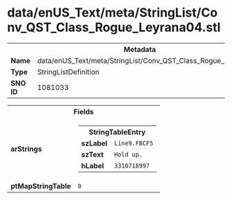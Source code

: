 <h1>data/enUS_Text/meta/StringList/Conv_QST_Class_Rogue_Leyrana04.stl</h1><table><tr><th colspan="100%">Metadata</th></tr><tr><td><b>Name</b></td><td>data/enUS_Text/meta/StringList/Conv_QST_Class_Rogue_Leyrana04.stl</td></tr><tr><td><b>Type</b></td><td>StringListDefinition</td></tr><tr><td><b>SNO ID</b></td><td>1081033</td></tr></table>

<table><tr><th colspan="100%">Fields</th></tr><tr><td><b>arStrings</b></td><td><table><tr><th colspan="100%">StringTableEntry</th></tr><tr><td><b>szLabel</b></td><td><code>Line9.FBCF5</code></td></tr><tr><td><b>szText</b></td><td><code>Hold up.</code></td></tr><tr><td><b>hLabel</b></td><td><code>3310718997</code></td></tr></table>


</td></tr><tr><td><b>ptMapStringTable</b></td><td><code>0</code></td></tr></table>

